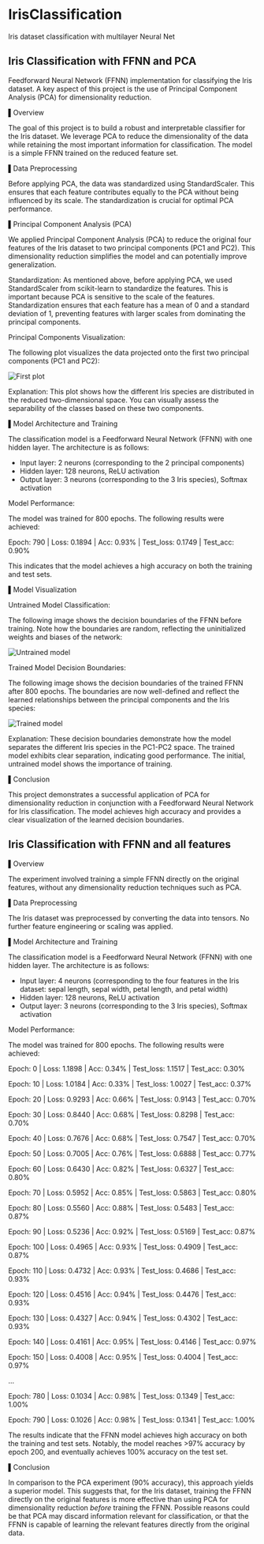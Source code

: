 # IrisClassification
Iris dataset classification with multilayer Neural Net

## Iris Classification with FFNN and PCA
Feedforward Neural Network (FFNN) implementation for classifying the Iris dataset. A key aspect of this project is the use of Principal Component Analysis (PCA) for dimensionality reduction.

▌Overview

The goal of this project is to build a robust and interpretable classifier for the Iris dataset. We leverage PCA to reduce the dimensionality of the data while retaining the most important information for classification. The model is a simple FFNN trained on the reduced feature set.

▌Data Preprocessing

Before applying PCA, the data was standardized using StandardScaler. This ensures that each feature contributes equally to the PCA without being influenced by its scale. The standardization is crucial for optimal PCA performance.

▌Principal Component Analysis (PCA)

We applied Principal Component Analysis (PCA) to reduce the original four features of the Iris dataset to two principal components (PC1 and PC2). This dimensionality reduction simplifies the model and can potentially improve generalization.

Standardization:
As mentioned above, before applying PCA, we used StandardScaler from scikit-learn to standardize the features. This is important because PCA is sensitive to the scale of the features. Standardization ensures that each feature has a mean of 0 and a standard deviation of 1, preventing features with larger scales from dominating the principal components.

Principal Components Visualization:

The following plot visualizes the data projected onto the first two principal components (PC1 and PC2):

![First plot](/images/PCA/1.png)

Explanation: This plot shows how the different Iris species are distributed in the reduced two-dimensional space. You can visually assess the separability of the classes based on these two components.

▌Model Architecture and Training

The classification model is a Feedforward Neural Network (FFNN) with one hidden layer. The architecture is as follows:

*  Input layer: 2 neurons (corresponding to the 2 principal components)
*  Hidden layer: 128 neurons, ReLU activation
*  Output layer: 3 neurons (corresponding to the 3 Iris species), Softmax activation

Model Performance:

The model was trained for 800 epochs. The following results were achieved:

Epoch: 790 | Loss: 0.1894 | Acc: 0.93% | Test_loss: 0.1749 | Test_acc: 0.90%

This indicates that the model achieves a high accuracy on both the training and test sets.

▌Model Visualization

Untrained Model Classification:

The following image shows the decision boundaries of the FFNN before training. Note how the boundaries are random, reflecting the uninitialized weights and biases of the network:

![Untrained model](/images/PCA/2.png)

Trained Model Decision Boundaries:

The following image shows the decision boundaries of the trained FFNN after 800 epochs. The boundaries are now well-defined and reflect the learned relationships between the principal components and the Iris species:

![Trained model](/images/PCA/3.png)

Explanation: These decision boundaries demonstrate how the model separates the different Iris species in the PC1-PC2 space. The trained model exhibits clear separation, indicating good performance. The initial, untrained model shows the importance of training.

▌Conclusion

This project demonstrates a successful application of PCA for dimensionality reduction in conjunction with a Feedforward Neural Network for Iris classification. The model achieves high accuracy and provides a clear visualization of the learned decision boundaries.

## Iris Classification with FFNN and all features

▌Overview

The experiment involved training a simple FFNN directly on the original features, without any dimensionality reduction techniques such as PCA.

▌Data Preprocessing

The Iris dataset was preprocessed by converting the data into tensors. No further feature engineering or scaling was applied.

▌Model Architecture and Training

The classification model is a Feedforward Neural Network (FFNN) with one hidden layer. The architecture is as follows:

*  Input layer: 4 neurons (corresponding to the four features in the Iris dataset: sepal length, sepal width, petal length, and petal width)
*  Hidden layer: 128 neurons, ReLU activation
*  Output layer: 3 neurons (corresponding to the 3 Iris species), Softmax activation

Model Performance:

The model was trained for 800 epochs. The following results were achieved:

Epoch: 0 | Loss: 1.1898 | Acc: 0.34% | Test_loss: 1.1517 | Test_acc: 0.30%

Epoch: 10 | Loss: 1.0184 | Acc: 0.33% | Test_loss: 1.0027 | Test_acc: 0.37%

Epoch: 20 | Loss: 0.9293 | Acc: 0.66% | Test_loss: 0.9143 | Test_acc: 0.70%

Epoch: 30 | Loss: 0.8440 | Acc: 0.68% | Test_loss: 0.8298 | Test_acc: 0.70%

Epoch: 40 | Loss: 0.7676 | Acc: 0.68% | Test_loss: 0.7547 | Test_acc: 0.70%

Epoch: 50 | Loss: 0.7005 | Acc: 0.76% | Test_loss: 0.6888 | Test_acc: 0.77%

Epoch: 60 | Loss: 0.6430 | Acc: 0.82% | Test_loss: 0.6327 | Test_acc: 0.80%

Epoch: 70 | Loss: 0.5952 | Acc: 0.85% | Test_loss: 0.5863 | Test_acc: 0.80%

Epoch: 80 | Loss: 0.5560 | Acc: 0.88% | Test_loss: 0.5483 | Test_acc: 0.87%

Epoch: 90 | Loss: 0.5236 | Acc: 0.92% | Test_loss: 0.5169 | Test_acc: 0.87%

Epoch: 100 | Loss: 0.4965 | Acc: 0.93% | Test_loss: 0.4909 | Test_acc: 0.87%

Epoch: 110 | Loss: 0.4732 | Acc: 0.93% | Test_loss: 0.4686 | Test_acc: 0.93%

Epoch: 120 | Loss: 0.4516 | Acc: 0.94% | Test_loss: 0.4476 | Test_acc: 0.93%

Epoch: 130 | Loss: 0.4327 | Acc: 0.94% | Test_loss: 0.4302 | Test_acc: 0.93%

Epoch: 140 | Loss: 0.4161 | Acc: 0.95% | Test_loss: 0.4146 | Test_acc: 0.97%

Epoch: 150 | Loss: 0.4008 | Acc: 0.95% | Test_loss: 0.4004 | Test_acc: 0.97%

...

Epoch: 780 | Loss: 0.1034 | Acc: 0.98% | Test_loss: 0.1349 | Test_acc: 1.00%

Epoch: 790 | Loss: 0.1026 | Acc: 0.98% | Test_loss: 0.1341 | Test_acc: 1.00%

The results indicate that the FFNN model achieves high accuracy on both the training and test sets. Notably, the model reaches >97% accuracy by epoch 200, and eventually achieves 100% accuracy on the test set.

▌Conclusion

In comparison to the PCA experiment (90% accuracy), this approach yields a superior model. This suggests that, for the Iris dataset, training the FFNN directly on the original features is more effective than using PCA for dimensionality reduction *before* training the FFNN. Possible reasons could be that PCA may discard information relevant for classification, or that the FFNN is capable of learning the relevant features directly from the original data.
